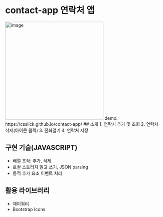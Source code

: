 # contact-app 연락처 앱
<img width="313" alt="image" src="https://user-images.githubusercontent.com/24298382/176175955-9900c4d6-ed72-4a07-b0fb-b88f635b85aa.png">
demo: https://csslick.github.io/contact-app/
## 소개
1. 연락처 추가 및 조회
2. 연락처 삭제(아이콘 클릭)
3. 전화걸기
4. 연락처 저장

## 구현 기술(JAVASCRIPT)
- 배열 조작: 추가, 삭제
- 로컬 스토리지 읽고 쓰기, JSON parsing
- 동적 추가 요소 이벤트 처리

## 활용 라이브러리
- 제이쿼리
- Bootstrap Icons

